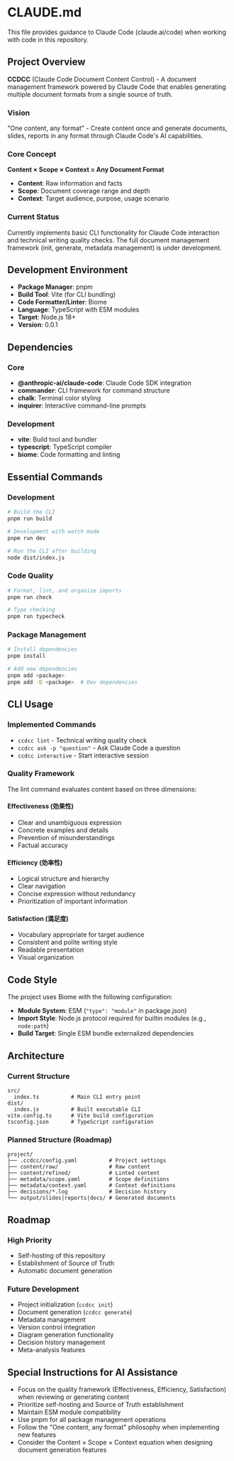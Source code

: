 # CLAUDE.md

This file provides guidance to Claude Code (claude.ai/code) when working with code in this repository.

## Project Overview

**CCDCC** (Claude Code Document Content Control) - A document management framework powered by Claude Code that enables generating multiple document formats from a single source of truth.

### Vision
"One content, any format" - Create content once and generate documents, slides, reports in any format through Claude Code's AI capabilities.

### Core Concept
**Content × Scope × Context = Any Document Format**

- **Content**: Raw information and facts
- **Scope**: Document coverage range and depth  
- **Context**: Target audience, purpose, usage scenario

### Current Status
Currently implements basic CLI functionality for Claude Code interaction and technical writing quality checks. The full document management framework (init, generate, metadata management) is under development.

## Development Environment

- **Package Manager**: pnpm
- **Build Tool**: Vite (for CLI bundling)
- **Code Formatter/Linter**: Biome
- **Language**: TypeScript with ESM modules
- **Target**: Node.js 18+
- **Version**: 0.0.1

## Dependencies

### Core
- **@anthropic-ai/claude-code**: Claude Code SDK integration
- **commander**: CLI framework for command structure
- **chalk**: Terminal color styling
- **inquirer**: Interactive command-line prompts

### Development
- **vite**: Build tool and bundler
- **typescript**: TypeScript compiler
- **biome**: Code formatting and linting

## Essential Commands

### Development
```bash
# Build the CLI
pnpm run build

# Development with watch mode
pnpm run dev

# Run the CLI after building
node dist/index.js
```

### Code Quality
```bash
# Format, lint, and organize imports
pnpm run check

# Type checking
pnpm run typecheck
```

### Package Management
```bash
# Install dependencies
pnpm install

# Add new dependencies
pnpm add <package>
pnpm add -D <package>  # Dev dependencies
```

## CLI Usage

### Implemented Commands
- `ccdcc lint` - Technical writing quality check
- `ccdcc ask -p "question"` - Ask Claude Code a question
- `ccdcc interactive` - Start interactive session

### Quality Framework
The lint command evaluates content based on three dimensions:

#### Effectiveness (効果性)
- Clear and unambiguous expression
- Concrete examples and details
- Prevention of misunderstandings
- Factual accuracy

#### Efficiency (効率性)
- Logical structure and hierarchy
- Clear navigation
- Concise expression without redundancy
- Prioritization of important information

#### Satisfaction (満足度)
- Vocabulary appropriate for target audience
- Consistent and polite writing style
- Readable presentation
- Visual organization

## Code Style

The project uses Biome with the following configuration:
- **Module System**: ESM (`"type": "module"` in package.json)
- **Import Style**: Node.js protocol required for builtin modules (e.g., `node:path`)
- **Build Target**: Single ESM bundle externalized dependencies

## Architecture

### Current Structure
```
src/
  index.ts          # Main CLI entry point
dist/
  index.js          # Built executable CLI
vite.config.ts      # Vite build configuration
tsconfig.json       # TypeScript configuration
```

### Planned Structure (Roadmap)
```
project/
├── .ccdcc/config.yaml          # Project settings
├── content/raw/                # Raw content
├── content/refined/            # Linted content  
├── metadata/scope.yaml         # Scope definitions
├── metadata/context.yaml       # Context definitions
├── decisions/*.log             # Decision history
└── output/slides|reports|docs/ # Generated documents
```

## Roadmap

### High Priority
- Self-hosting of this repository
- Establishment of Source of Truth
- Automatic document generation

### Future Development
- Project initialization (`ccdcc init`)
- Document generation (`ccdcc generate`)
- Metadata management
- Version control integration
- Diagram generation functionality
- Decision history management
- Meta-analysis features

## Special Instructions for AI Assistance

- Focus on the quality framework (Effectiveness, Efficiency, Satisfaction) when reviewing or generating content
- Prioritize self-hosting and Source of Truth establishment
- Maintain ESM module compatibility
- Use pnpm for all package management operations
- Follow the "One content, any format" philosophy when implementing new features
- Consider the Content × Scope × Context equation when designing document generation features